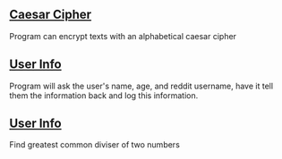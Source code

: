 <h2>
  <a href="https://github.com/SarthakU/DailyProgrammer/blob/master/Ruby/Daily003_easy/Caesar.rb">Caesar Cipher</a>
</h2>
Program can encrypt texts with an alphabetical caesar cipher

<h2>
  <a href="https://github.com/SarthakU/DailyProgrammer/blob/master/Ruby/Daily001_easy/UserInfo.rb">User Info</a>
</h2>
Program will ask the user's name, age, and reddit username, have it tell them the information back and log this information.

<h2>
  <a href="https://github.com/SarthakU/DailyProgrammer/blob/master/Ruby/Daily132_easy/GreatestCommonDiviser.rb">User Info</a>
</h2>
Find greatest common diviser of two numbers
